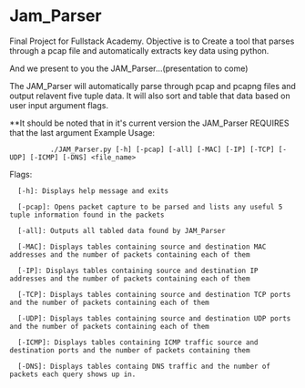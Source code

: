 # Jam_Parser
Final Project for Fullstack Academy. Objective is to Create a tool that parses through a pcap file and automatically extracts key data using python.

And we present to you the JAM_Parser...(presentation to come)

The JAM_Parser will automatically parse through pcap and pcapng files and output relavent five tuple data. It will also sort and table that data based on user input argument flags.

**It should be noted that in it's current version the JAM_Parser REQUIRES that the last argument
Example Usage:

              ./JAM_Parser.py [-h] [-pcap] [-all] [-MAC] [-IP] [-TCP] [-UDP] [-ICMP] [-DNS] <file_name>
              
Flags:

      [-h]: Displays help message and exits
      
      [-pcap]: Opens packet capture to be parsed and lists any useful 5 tuple information found in the packets
      
      [-all]: Outputs all tabled data found by JAM_Parser
      
      [-MAC]: Displays tables containing source and destination MAC addresses and the number of packets containing each of them
      
      [-IP]: Displays tables containing source and destination IP addresses and the number of packets containing each of them
      
      [-TCP]: Displays tables containing source and destination TCP ports and the number of packets containing each of them
      
      [-UDP]: Displays tables containing source and destination UDP ports and the number of packets containing each of them
      
      [-ICMP]: Displays tables containing ICMP traffic source and destination ports and the number of packets containing them
      
      [-DNS]: Displays tables containg DNS traffic and the number of packets each query shows up in.
     
     
 
